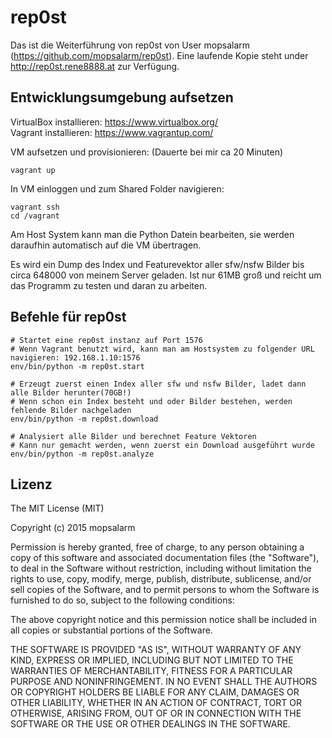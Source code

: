 # rep0st

Das ist die Weiterführung von rep0st von User mopsalarm (https://github.com/mopsalarm/rep0st). Eine laufende Kopie steht under http://rep0st.rene8888.at zur Verfügung.

## Entwicklungsumgebung aufsetzen
VirtualBox installieren: https://www.virtualbox.org/  
Vagrant installieren: https://www.vagrantup.com/  

VM aufsetzen und provisionieren: (Dauerte bei mir ca 20 Minuten)
```
vagrant up
```
In VM einloggen und zum Shared Folder navigieren:
```
vagrant ssh
cd /vagrant
```
Am Host System kann man die Python Datein bearbeiten, sie werden daraufhin automatisch auf die VM übertragen.

Es wird ein Dump des Index und Featurevektor aller sfw/nsfw Bilder bis circa 648000 von meinem Server geladen. Ist nur 61MB groß und reicht um das Programm zu testen und daran zu arbeiten.

## Befehle für rep0st
```
# Startet eine rep0st instanz auf Port 1576
# Wenn Vagrant benutzt wird, kann man am Hostsystem zu folgender URL navigieren: 192.168.1.10:1576
env/bin/python -m rep0st.start

# Erzeugt zuerst einen Index aller sfw und nsfw Bilder, ladet dann alle Bilder herunter(70GB!)
# Wenn schon ein Index besteht und oder Bilder bestehen, werden fehlende Bilder nachgeladen
env/bin/python -m rep0st.download

# Analysiert alle Bilder und berechnet Feature Vektoren
# Kann nur gemacht werden, wenn zuerst ein Download ausgeführt wurde
env/bin/python -m rep0st.analyze
```

## Lizenz
The MIT License (MIT)

Copyright (c) 2015 mopsalarm

Permission is hereby granted, free of charge, to any person obtaining a copy
of this software and associated documentation files (the "Software"), to deal
in the Software without restriction, including without limitation the rights
to use, copy, modify, merge, publish, distribute, sublicense, and/or sell
copies of the Software, and to permit persons to whom the Software is
furnished to do so, subject to the following conditions:

The above copyright notice and this permission notice shall be included in all
copies or substantial portions of the Software.

THE SOFTWARE IS PROVIDED "AS IS", WITHOUT WARRANTY OF ANY KIND, EXPRESS OR
IMPLIED, INCLUDING BUT NOT LIMITED TO THE WARRANTIES OF MERCHANTABILITY,
FITNESS FOR A PARTICULAR PURPOSE AND NONINFRINGEMENT. IN NO EVENT SHALL THE
AUTHORS OR COPYRIGHT HOLDERS BE LIABLE FOR ANY CLAIM, DAMAGES OR OTHER
LIABILITY, WHETHER IN AN ACTION OF CONTRACT, TORT OR OTHERWISE, ARISING FROM,
OUT OF OR IN CONNECTION WITH THE SOFTWARE OR THE USE OR OTHER DEALINGS IN THE
SOFTWARE.
